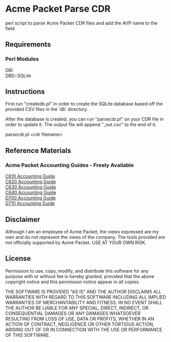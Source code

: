# Acme Packet Parse CDR

perl script to parse Acme Packet CDR files and add the AVP name to the
field

## Requirements

### Perl Modules
DBI  
DBD::SQLite

## Instructions
First run "createdb.pl" in order to create the SQLite database based off
the provided CSV files in the 'db' directory.

After the database is created, you can run "parsecdr.pl" on your CDR
file in order to update it. The output file will append "_out.csv" to
the end of it.

parsecdr.pl \<cdr filename\>

## Reference Materials

### Acme Packet Accounting Guides - Freely Available

[C610 Accounting
Guide](https://support.acmepacket.com/docs/PUB/SC610/Net-Net_4000_S-C6.1.0_ACLI_Accounting_Guide.pdf)  
[C620 Accounting
Guide](https://support.acmepacket.com/docs/PUB/SC620/Net-Net%204000%20S-C6.2.0%20Accounting%20Guide.pdf)  
[C630 Accounting
Guide](https://support.acmepacket.com/docs/PUB/SCX630/Net-Net%204000%20S-CX6.3.0%20Accounting%20Guide.pdf)  
[C640 Accounting
Guide](https://support.acmepacket.com/docs/PUB/SCX640/Net-Net%204000%20S-CX6.4.0%20Accounting%20Guide.pdf)  
[D700 Accounting
Guide](https://support.acmepacket.com/docs/PUB/SD700/Net-Net_9000_S-D7.0.0_Accounting_Guide.pdf)  
[D710 Accounting
Guide](https://support.acmepacket.com/docs/PUB/SD710/Net-Net%209000%20S-D7.1.0%20Accounting%20Guide.pdf) 

## Disclaimer
Although I am an employee of Acme Packet, the views expressed are my own
and do not represent the views of the company. The tools provided are
not officially
supported by Acme Packet. USE AT YOUR OWN RISK.

## License
Permission to use, copy, modify, and distribute this software for any
purpose with or without fee is hereby granted, provided that the above
copyright notice and this permission notice appear in all copies.

THE SOFTWARE IS PROVIDED "AS IS" AND THE AUTHOR DISCLAIMS ALL WARRANTIES
WITH REGARD TO THIS SOFTWARE INCLUDING ALL IMPLIED WARRANTIES OF
MERCHANTABILITY AND FITNESS. IN NO EVENT SHALL THE AUTHOR BE LIABLE FOR
ANY SPECIAL, DIRECT, INDIRECT, OR CONSEQUENTIAL DAMAGES OR ANY DAMAGES
WHATSOEVER RESULTING FROM LOSS OF USE, DATA OR PROFITS, WHETHER IN AN
ACTION OF CONTRACT, NEGLIGENCE OR OTHER TORTIOUS ACTION, ARISING OUT OF
OR IN CONNECTION WITH THE USE OR PERFORMANCE OF THIS SOFTWARE.
